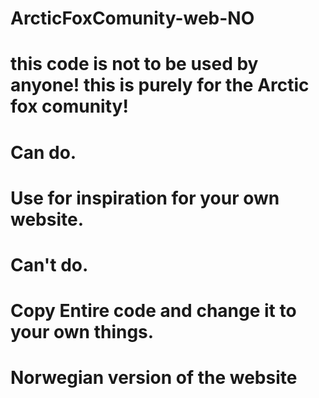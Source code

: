 # ArcticFoxComunity-web-NO
# this code is not to be used by anyone! this is purely for the Arctic fox comunity!

# Can do.
# Use for inspiration for your own website.

# Can't do.
# Copy Entire code and change it to your own things.

# Norwegian version of the website
